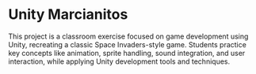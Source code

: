 # Unity Marcianitos

This project is a classroom exercise focused on game development using Unity, recreating a classic Space Invaders-style game. Students practice key concepts like animation, sprite handling, sound integration, and user interaction, while applying Unity development tools and techniques.
